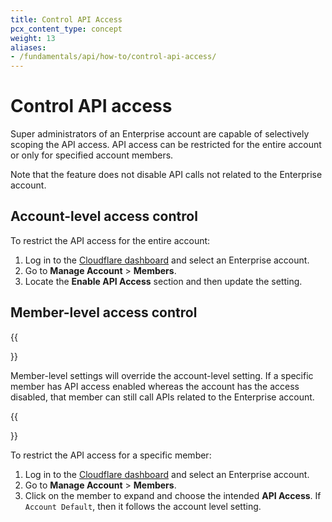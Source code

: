 ```yaml
---
title: Control API Access
pcx_content_type: concept
weight: 13
aliases:
- /fundamentals/api/how-to/control-api-access/
---
```


# Control API access

Super administrators of an Enterprise account are capable of selectively scoping the API access. API access can be restricted for the entire account or only for specified account members.

Note that the feature does not disable API calls not related to the Enterprise account.

## Account-level access control

To restrict the API access for the entire account:

1.  Log in to the [Cloudflare dashboard](https://dash.cloudflare.com) and select an Enterprise account.
2.  Go to **Manage Account** > **Members**.
3.  Locate the **Enable API Access** section and then update the setting.

## Member-level access control

{{<Aside type="note">}}

Member-level settings will override the account-level setting. If a specific member has API access enabled whereas the account has the access disabled, that member can still call APIs related to the Enterprise account.

{{</Aside>}}

To restrict the API access for a specific member:

1.  Log in to the [Cloudflare dashboard](https://dash.cloudflare.com) and select an Enterprise account.
2.  Go to **Manage Account** > **Members**.
3.  Click on the member to expand and choose the intended **API Access**. If `Account Default`, then it follows the account level setting.
